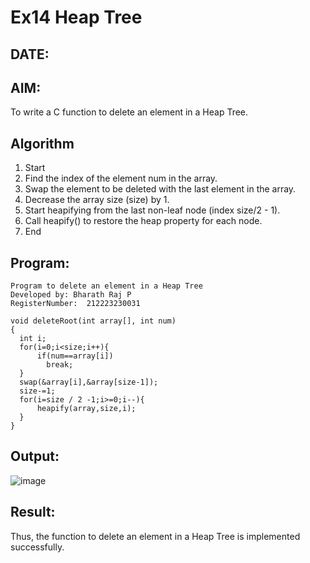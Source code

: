 # Ex14 Heap Tree
## DATE:
## AIM:
To write a C function to delete an element in a Heap Tree.

## Algorithm
1. Start 
2. Find the index of the element num in the array. 
3. Swap the element to be deleted with the last element in the array. 
4. Decrease the array size (size) by 1. 
5. Start heapifying from the last non-leaf node (index size/2 - 1). 
6. Call heapify() to restore the heap property for each node. 
7. End 
## Program:
```
Program to delete an element in a Heap Tree
Developed by: Bharath Raj P
RegisterNumber:  212223230031
```
```
void deleteRoot(int array[], int num)
{
  int i;
  for(i=0;i<size;i++){
      if(num==array[i])
        break;
  }
  swap(&array[i],&array[size-1]);
  size-=1;
  for(i=size / 2 -1;i>=0;i--){
      heapify(array,size,i);
  }
}
```

## Output:
![image](https://github.com/user-attachments/assets/f07b7b57-b03a-4705-954d-ec29035009f1)



## Result:
Thus, the function to delete an element in a Heap Tree is implemented successfully.
